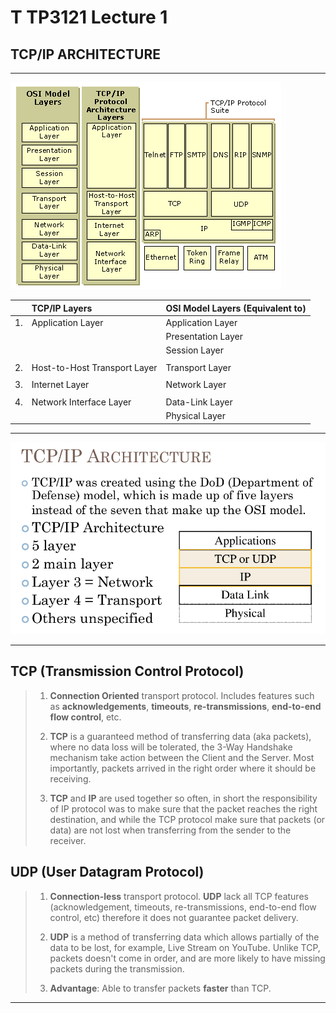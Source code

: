 # T TP3121 Lecture 1 

## TCP/IP ARCHITECTURE
---

![Difference Between OSI and TCP/IP  Layers](./img/TTP3121-Lec1-TCP&IP-Architecture1.jpg)

|    | TCP/IP Layers                | OSI Model Layers (Equivalent to) |
| -- | :-----                       | :-----                           |
| 1. | Application Layer            | Application Layer                |
|    |                              | Presentation Layer               |
|    |                              | Session Layer                    |
|    |                              |                                  |
| 2. | Host-to-Host Transport Layer | Transport Layer                  |
|    |                              |                                  |
| 3. | Internet Layer               | Network Layer                    |
|    |                              |                                  |
| 4. | Network Interface Layer      | Data-Link Layer                  |
|    |                              | Physical Layer                   | 

---

![TCP/IP Layer](./img/TTP3121-Lec1-TCP&IP-Architecture.png)

---

## TCP (Transmission Control Protocol)
>1.  **Connection Oriented** transport protocol. Includes features such as **acknowledgements**, **timeouts**, **re-transmissions**, **end-to-end flow control**, etc. 
>
>2. **TCP** is a guaranteed method of transferring data (aka packets), where no data loss will be tolerated, the 3-Way Handshake mechanism take action between the Client and the Server. Most importantly, packets arrived in the right order where it should be receiving.
>
>3.  **TCP** and **IP** are used together so often, in short the responsibility of IP protocol was to make sure that the packet reaches the right destination, and while the TCP protocol make sure that packets (or data) are not lost when transferring from the sender to the receiver.


## UDP (User Datagram Protocol)
>1. **Connection-less** transport protocol. **UDP** lack all TCP features (acknowledgement, timeouts, re-transmissions, end-to-end flow control, etc) therefore it does not guarantee packet delivery.
>
>2. **UDP** is a method of transferring data which allows partially of the data to be lost, for example,  Live Stream on YouTube. Unlike TCP, packets doesn't come in order, and are more likely to have missing packets during the transmission.
>
>3. **Advantage**: Able to transfer packets **faster** than TCP.


---


